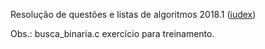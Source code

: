 <p>Resolução de questões e listas de algoritmos 2018.1 (<a href="https://iudex.io/">iudex</a>)</p><p>Obs.: busca_binaria.c exercício para treinamento.</p>